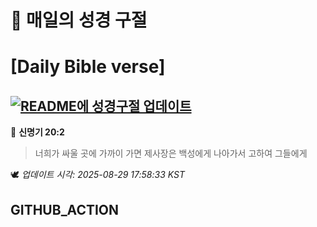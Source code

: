 # 🙏 매일의 성경 구절
# [Daily Bible verse]
## [![README에 성경구절 업데이트](https://github.com/DONGSUKA/first_test/actions/workflows/update-readme-bible.yml/badge.svg)](https://github.com/DONGSUKA/first_test/actions/workflows/update-readme-bible.yml)
<!-- START_BIBLE_VERSE -->
📖 **신명기 20:2**
> 너희가 싸울 곳에 가까이 가면 제사장은 백성에게 나아가서 고하여 그들에게

🕊️ _업데이트 시각: 2025-08-29 17:58:33 KST_
  <!-- END_BIBLE_VERSE -->
## GITHUB_ACTION
